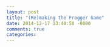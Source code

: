 ```yaml
---
layout: post
title: "(Re)making the Frogger Game"
date: 2014-12-17 13:40:50 -0800
comments: true
categories: 
---
```

